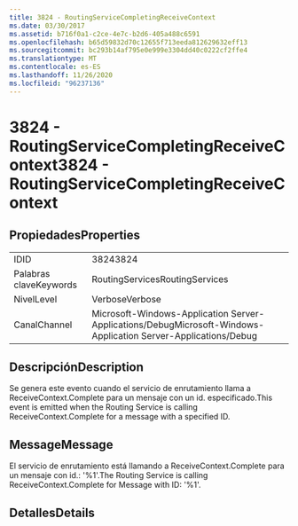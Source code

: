 ```yaml
---
title: 3824 - RoutingServiceCompletingReceiveContext
ms.date: 03/30/2017
ms.assetid: b716f0a1-c2ce-4e7c-b2d6-405a488c6591
ms.openlocfilehash: b65d59832d70c12655f713eeda812629632eff13
ms.sourcegitcommit: bc293b14af795e0e999e3304dd40c0222cf2ffe4
ms.translationtype: MT
ms.contentlocale: es-ES
ms.lasthandoff: 11/26/2020
ms.locfileid: "96237136"
---
```

# <a name="3824---routingservicecompletingreceivecontext"></a><span data-ttu-id="63ec5-102">3824 - RoutingServiceCompletingReceiveContext</span><span class="sxs-lookup"><span data-stu-id="63ec5-102">3824 - RoutingServiceCompletingReceiveContext</span></span>

## <a name="properties"></a><span data-ttu-id="63ec5-103">Propiedades</span><span class="sxs-lookup"><span data-stu-id="63ec5-103">Properties</span></span>  
  
|||  
|-|-|  
|<span data-ttu-id="63ec5-104">ID</span><span class="sxs-lookup"><span data-stu-id="63ec5-104">ID</span></span>|<span data-ttu-id="63ec5-105">3824</span><span class="sxs-lookup"><span data-stu-id="63ec5-105">3824</span></span>|  
|<span data-ttu-id="63ec5-106">Palabras clave</span><span class="sxs-lookup"><span data-stu-id="63ec5-106">Keywords</span></span>|<span data-ttu-id="63ec5-107">RoutingServices</span><span class="sxs-lookup"><span data-stu-id="63ec5-107">RoutingServices</span></span>|  
|<span data-ttu-id="63ec5-108">Nivel</span><span class="sxs-lookup"><span data-stu-id="63ec5-108">Level</span></span>|<span data-ttu-id="63ec5-109">Verbose</span><span class="sxs-lookup"><span data-stu-id="63ec5-109">Verbose</span></span>|  
|<span data-ttu-id="63ec5-110">Canal</span><span class="sxs-lookup"><span data-stu-id="63ec5-110">Channel</span></span>|<span data-ttu-id="63ec5-111">Microsoft-Windows-Application Server-Applications/Debug</span><span class="sxs-lookup"><span data-stu-id="63ec5-111">Microsoft-Windows-Application Server-Applications/Debug</span></span>|  
  
## <a name="description"></a><span data-ttu-id="63ec5-112">Descripción</span><span class="sxs-lookup"><span data-stu-id="63ec5-112">Description</span></span>  

 <span data-ttu-id="63ec5-113">Se genera este evento cuando el servicio de enrutamiento llama a ReceiveContext.Complete para un mensaje con un id. especificado.</span><span class="sxs-lookup"><span data-stu-id="63ec5-113">This event is emitted when the Routing Service is calling ReceiveContext.Complete for a message with a specified ID.</span></span>  
  
## <a name="message"></a><span data-ttu-id="63ec5-114">Message</span><span class="sxs-lookup"><span data-stu-id="63ec5-114">Message</span></span>  

 <span data-ttu-id="63ec5-115">El servicio de enrutamiento está llamando a ReceiveContext.Complete para un mensaje con id.: '%1'.</span><span class="sxs-lookup"><span data-stu-id="63ec5-115">The Routing Service is calling ReceiveContext.Complete for Message with ID: '%1'.</span></span>  
  
## <a name="details"></a><span data-ttu-id="63ec5-116">Detalles</span><span class="sxs-lookup"><span data-stu-id="63ec5-116">Details</span></span>
